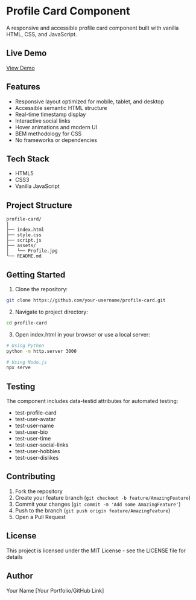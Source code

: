 # Profile Card Component

A responsive and accessible profile card component built with vanilla HTML, CSS, and JavaScript.

## Live Demo

[View Demo](https://your-username.github.io/profile-card/)

## Features

- Responsive layout optimized for mobile, tablet, and desktop
- Accessible semantic HTML structure
- Real-time timestamp display
- Interactive social links
- Hover animations and modern UI
- BEM methodology for CSS
- No frameworks or dependencies

## Tech Stack

- HTML5
- CSS3
- Vanilla JavaScript

## Project Structure

```
profile-card/
│
├── index.html
├── style.css
├── script.js
├── assets/
│   └── Profile.jpg
└── README.md
```

## Getting Started

1. Clone the repository:

```bash
git clone https://github.com/your-username/profile-card.git
```

2. Navigate to project directory:

```bash
cd profile-card
```

3. Open index.html in your browser or use a local server:

```bash
# Using Python
python -m http.server 3000

# Using Node.js
npx serve
```

## Testing

The component includes data-testid attributes for automated testing:

- test-profile-card
- test-user-avatar
- test-user-name
- test-user-bio
- test-user-time
- test-user-social-links
- test-user-hobbies
- test-user-dislikes

## Contributing

1. Fork the repository
2. Create your feature branch (`git checkout -b feature/AmazingFeature`)
3. Commit your changes (`git commit -m 'Add some AmazingFeature'`)
4. Push to the branch (`git push origin feature/AmazingFeature`)
5. Open a Pull Request

## License

This project is licensed under the MIT License - see the LICENSE file for details

## Author

Your Name
[Your Portfolio/GitHub Link]
